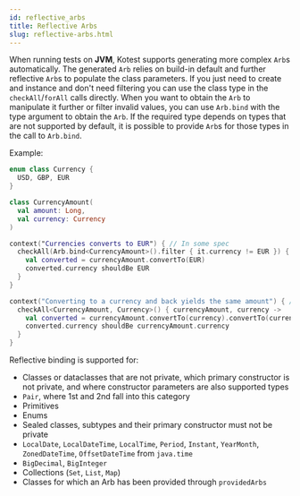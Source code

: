 ```yaml
---
id: reflective_arbs
title: Reflective Arbs
slug: reflective-arbs.html
---
```


When running tests on **JVM**, Kotest supports generating more complex `Arb`s automatically.
The generated `Arb` relies on build-in default and further reflective `Arb`s to populate the class parameters.
If you just need to create and instance and don't need filtering you can use the class type in the `checkAll`/`forAll` calls directly.
When you want to obtain the `Arb` to manipulate it further or filter invalid values, you can use `Arb.bind` with the type argument to obtain the `Arb`.
If the required type depends on types that are not supported by default, it is possible to provide `Arb`s for those types in the call to `Arb.bind`.

Example:

```kotlin
enum class Currency {
  USD, GBP, EUR
}

class CurrencyAmount(
  val amount: Long,
  val currency: Currency
)

context("Currencies converts to EUR") { // In some spec
  checkAll(Arb.bind<CurrencyAmount>().filter { it.currency != EUR }) { currencyAmount ->
    val converted = currencyAmount.convertTo(EUR)
    converted.currency shouldBe EUR
  }
}

context("Converting to a currency and back yields the same amount") { // In some spec
  checkAll<CurrencyAmount, Currency>() { currencyAmount, currency ->
    val converted = currencyAmount.convertTo(currency).convertTo(currencyAmount.currency)
    converted.currency shouldBe currencyAmount.currency
  }
}
```

Reflective binding is supported for:

* Classes or dataclasses that are not private, which primary constructor is not private, and where constructor parameters are also supported types
* `Pair`, where 1st and 2nd fall into this category
* Primitives
* Enums
* Sealed classes, subtypes and their primary constructor must not be private
* `LocalDate`, `LocalDateTime`, `LocalTime`, `Period`, `Instant`, `YearMonth`, `ZonedDateTime`, `OffsetDateTime` from `java.time`
* `BigDecimal`, `BigInteger`
* Collections (`Set`, `List`, `Map`)
* Classes for which an Arb has been provided through `providedArbs`
